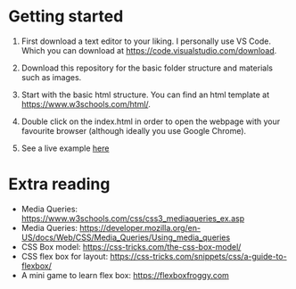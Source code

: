 # Getting started
1. First download a text editor to your liking. I personally use VS Code. Which you can download at https://code.visualstudio.com/download.

2. Download this repository for the basic folder structure and materials such as images. 

3. Start with the basic html structure. You can find an html template at https://www.w3schools.com/html/. 

4. Double click on the index.html in order to open the webpage with your favourite browser (although ideally you use Google Chrome).

5. See a live example [here](https://kidomjung.github.io/designweek_make_own_portolio_project/)


# Extra reading 
- Media Queries: https://www.w3schools.com/css/css3_mediaqueries_ex.asp
- Media Queries: https://developer.mozilla.org/en-US/docs/Web/CSS/Media_Queries/Using_media_queries
- CSS Box model: https://css-tricks.com/the-css-box-model/
- CSS flex box for layout: https://css-tricks.com/snippets/css/a-guide-to-flexbox/
- A mini game to learn flex box: https://flexboxfroggy.com

